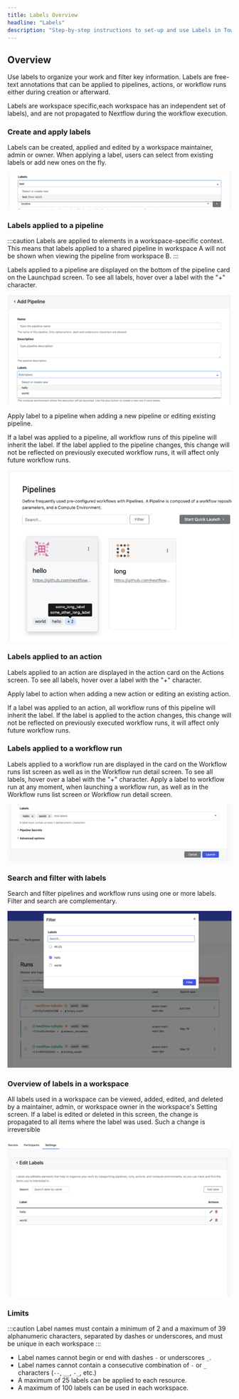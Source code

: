 ```yaml
---
title: Labels Overview
headline: "Labels"
description: "Step-by-step instructions to set-up and use Labels in Tower."
---
```


## Overview

Use labels to organize your work and filter key information. Labels are free-text annotations that can be applied to pipelines, actions, or workflow runs either during creation or afterward.

Labels are workspace specific,each workspace has an independent set of labels), and are not propagated to Nextflow during the workflow execution.

### Create and apply labels

Labels can be created, applied and edited by a workspace maintainer, admin or owner. When applying a label, users can select from existing labels or add new ones on the fly.

![](./_images/new_label.png)

### Labels applied to a pipeline

:::caution
Labels are applied to elements in a workspace-specific context. This means that labels applied to a shared pipeline in workspace A will not be shown when viewing the pipeline from workspace B.
:::

Labels applied to a pipeline are displayed on the bottom of the pipeline card on the Launchpad screen. To see all labels, hover over a label with the "+" character.

![](./_images/pipeline_labels.png)

Apply label to a pipeline when adding a new pipeline or editing existing pipeline.

If a label was applied to a pipeline, all workflow runs of this pipeline will inherit the label. If the label applied to the pipeline changes, this change will not be reflected on previously executed workflow runs, it will affect only future workflow runs.

![](./_images/launchpad_labels.png)

### Labels applied to an action

Labels applied to an action are displayed in the action card on the Actions screen. To see all labels, hover over a label with the "+" character.

Apply label to action when adding a new action or editing an existing action.

If a label was applied to an action, all workflow runs of this pipeline will inherit the label. If the label is applied to the action changes, this change will not be reflected on previously executed workflow runs, it will affect only future workflow runs.

### Labels applied to a workflow run

Labels applied to a workflow run are displayed in the card on the Workflow runs list screen as well as in the Workflow run detail screen. To see all labels, hover over a label with the "+" character.
Apply a label to workflow run at any moment, when launching a workflow run, as well as in the Workflow runs list screen or Workflow run detail screen.

![](./_images/launch_labels.png)

### Search and filter with labels

Search and filter pipelines and workflow runs using one or more labels.
Filter and search are complementary.

![](./_images/filter_labels.png)

### Overview of labels in a workspace

All labels used in a workspace can be viewed, added, edited, and deleted by a maintainer, admin, or workspace owner in the workspace's Setting screen.
If a label is edited or deleted in this screen, the change is propagated to all items where the label was used. Such a change is irreversible

![](./_images/label_management.png)

### Limits

:::caution
Label names must contain a minimum of 2 and a maximum of 39 alphanumeric characters, separated by dashes or underscores, and must be unique in each workspace
:::

- Label names cannot begin or end with dashes `-` or underscores `_`.
- Label names cannot contain a consecutive combination of `-` or `_` characters (`--`, `__`, `-_`, etc.)
- A maximum of 25 labels can be applied to each resource.
- A maximum of 100 labels can be used in each workspace.
